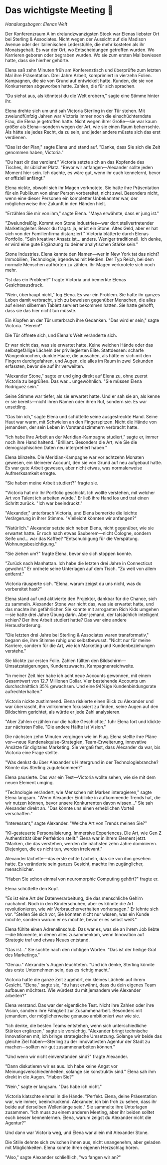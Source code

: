 # Das wichtigste Meeting 💼

*Handlungsbogen: Elenas Welt*

Der Konferenzraum A im dreiundzwanzigsten Stock war Elenas liebster Ort bei Sterling & Associates. Nicht wegen der Aussicht auf die Madison Avenue oder der italienischen Lederstühle, die mehr kosteten als ihr Monatsgehalt. Es war der Ort, wo Entscheidungen getroffen wurden. Wo Karrieren geboren oder begraben wurden. Wo sie zum ersten Mal bewiesen hatte, dass sie hierher gehörte.

Elena saß zehn Minuten früh am Konferenztisch und überprüfte zum letzten Mal ihre Präsentation. Drei Jahre Arbeit, komprimiert in vierzehn Folien. Kampagnen, die sie von Grund auf entwickelt hatte. Kunden, die sie von Konkurrenten abgeworben hatte. Zahlen, die für sich sprachen.

"Du siehst aus, als könntest du die Welt erobern," sagte eine Stimme hinter ihr.

Elena drehte sich um und sah Victoria Sterling in der Tür stehen. Mit zweiundfünfzig Jahren war Victoria immer noch die einschüchterndste Frau, die Elena je getroffen hatte. Nicht wegen ihrer Größe—sie war kaum größer als Elena—sondern wegen der Art, wie sie einen Raum beherrschte. Als hätte sie jedes Recht, da zu sein, und jeder andere müsste sich das erst verdienen.

"Das ist der Plan," sagte Elena und stand auf. "Danke, dass Sie sich die Zeit genommen haben, Victoria."

"Du hast dir das verdient." Victoria setzte sich an das Kopfende des Tisches, ihr üblicher Platz. "Bevor wir anfangen—Alexander sollte jeden Moment hier sein. Ich dachte, es wäre gut, wenn ihr euch kennelernt, bevor er offiziell anfängt."

Elena nickte, obwohl sich ihr Magen verknotete. Sie hatte ihre Präsentation für ein Publikum von einer Person vorbereitet, nicht zwei. Besonders nicht, wenn eine dieser Personen ein kompletter Unbekannter war, der möglicherweise ihre Zukunft in den Händen hielt.

"Erzählen Sie mir von ihm," sagte Elena. "Maya erwähnte, dass er jung ist."

"Zweiundreißig. Kommt von Stone Industries—war dort stellvertretender Marketingleiter. Bevor du fragst: ja, er ist ein Stone. Altes Geld, aber er hat sich von der Familienfirma distanziert." Victoria blätterte durch Elenas Portfolio. "Sein kreativer Ansatz ist... anders. Weniger traditionell. Ich denke, er wird eine gute Ergänzung zu deiner analytischen Stärke sein."

Stone Industries. Elena kannte den Namen—wer in New York tat das nicht? Immobilien, Technologie, irgendwas mit Medien. Der Typ Reich, bei dem normale Menschen aufhörten zu zählen. Ihr Magen verknotete sich noch mehr.

"Ist das ein Problem?" fragte Victoria und bemerkte Elenas Gesichtsausdruck.

"Nein, überhaupt nicht," log Elena. Es war ein Problem. Sie hatte ihr ganzes Leben damit verbracht, sich zu beweisen gegenüber Menschen, die alles auf einem silbernen Tablett serviert bekommen hatten. Sie hatte gehofft, dass sie das hier nicht tun müsste.

Ein Klopfen an der Tür unterbrach ihre Gedanken. "Das wird er sein," sagte Victoria. "Herein!"

Die Tür öffnete sich, und Elena's Welt veränderte sich.

Er war nicht das, was sie erwartet hatte. Keine weichen Hände oder das selbstgefällige Lächeln der privilegierten Elite. Stattdessen: scharfe Wangenknochen, dunkle Haare, die aussahen, als hätte er sich mit den Fingern durchgefahren, und Augen, die alles im Raum in zwei Sekunden erfassten, bevor sie auf ihr verweilten.

"Alexander Stone," sagte er und ging direkt auf Elena zu, ohne zuerst Victoria zu begrüßen. Das war... ungewöhnlich. "Sie müssen Elena Rodriguez sein."

Seine Stimme war tiefer, als sie erwartet hatte. Und er sah sie an, als kenne er sie bereits—nicht ihren Namen oder ihren Ruf, sondern sie. Es war unsettling.

"Das bin ich," sagte Elena und schüttelte seine ausgestreckte Hand. Seine Haut war warm, mit Schwielen an den Fingerspitzen. Nicht die Hände von jemandem, der sein Leben in Vorstandszimmern verbracht hatte.

"Ich habe Ihre Arbeit an der Meridian-Kampagne studiert," sagte er, immer noch ihre Hand haltend. "Brilliant. Besonders die Art, wie Sie die demographischen Daten neu interpretiert haben."

Elena blinzelte. Die Meridian-Kampagne war vor achtzehn Monaten gewesen, ein kleinerer Account, den sie von Grund auf neu aufgebaut hatte. Es war gute Arbeit gewesen, aber nicht etwas, was normalerweise Aufmerksamkeit erregte.

"Sie haben meine Arbeit studiert?" fragte sie.

"Victoria hat mir Ihr Portfolio geschickt. Ich wollte verstehen, mit welcher Art von Talent ich arbeiten würde." Er ließ ihre Hand los und trat einen Schritt zurück. "Ich war beeindruckt."

"Alexander," unterbrach Victoria, und Elena bemerkte die leichte Verärgerung in ihrer Stimme. "Vielleicht könnten wir anfangen?"

"Natürlich." Alexander setzte sich neben Elena, nicht gegenüber, wie sie erwartet hatte. Er roch nach etwas Sauberem—nicht Cologne, sondern Seife und... war das Kaffee? "Entschuldigung für die Verspätung. Wohnungsbesichtigung."

"Sie ziehen um?" fragte Elena, bevor sie sich stoppen konnte.

"Zurück nach Manhattan. Ich habe die letzten drei Jahre in Connecticut gewohnt." Er ordnete seine Unterlagen auf dem Tisch. "Zu weit von allem entfernt."

Victoria räusperte sich. "Elena, warum zeigst du uns nicht, was du vorbereitet hast?"

Elena stand auf und aktivierte den Projektor, dankbar für die Chance, sich zu sammeln. Alexander Stone war nicht das, was sie erwartet hatte, und das machte ihn gefährlicher. Sie konnte mit arroganten Rich Kids umgehen—sie hatte drei Jahre Übung darin. Aber jemand, der tatsächlich intelligent schien? Der ihre Arbeit studiert hatte? Das war eine andere Herausforderung.

"Die letzten drei Jahre bei Sterling & Associates waren transformativ," begann sie, ihre Stimme ruhig und selbstbewusst. "Nicht nur für meine Karriere, sondern für die Art, wie ich Marketing und Kundenbeziehungen verstehe."

Sie klickte zur ersten Folie. Zahlen füllten den Bildschirm—Umsatzsteigerungen, Kundenzuwachs, Kampagnenreichweite.

"In meiner Zeit hier habe ich acht neue Accounts gewonnen, mit einem Gesamtwert von 12.7 Millionen Dollar. Vier bestehende Accounts um durchschnittlich 35% gewachsen. Und eine 94%ige Kundenbindungsrate aufrechterhalten."

Victoria nickte zustimmend. Elena riskierte einen Blick zu Alexander und war überrascht, ihn vollkommen fokussiert zu finden, seine Augen auf den Bildschirm gerichtet, als würde er jede Zahl analysieren.

"Aber Zahlen erzählen nur die halbe Geschichte," fuhr Elena fort und klickte zur nächsten Folie. "Die andere Hälfte ist Vision."

Die nächsten zehn Minuten vergingen wie im Flug. Elena stellte ihre Pläne vor—neue Kundenakquise-Strategien, Team-Erweiterung, innovative Ansätze für digitales Marketing. Sie vergaß fast, dass Alexander da war, bis Victoria eine Frage stellte.

"Was denkst du über Alexander's Hintergrund in der Technologiebranche? Könnte das Sterling zugutekommen?"

Elena pausierte. Das war ein Test—Victoria wollte sehen, wie sie mit dem neuen Element umging.

"Technologie verändert, wie Menschen mit Marken interagieren," sagte Elena langsam. "Wenn Alexander Einblicke in aufkommende Trends hat, die wir nutzen können, bevor unsere Konkurrenten davon wissen..." Sie sah Alexander direkt an. "Das könnte uns einen erheblichen Vorteil verschaffen."

"Interessant," sagte Alexander. "Welche Art von Trends meinen Sie?"

"KI-gesteuerte Personalisierung. Immersive Experiences. Die Art, wie Gen Z Authentizität über Perfektion stellt." Elena war in ihrem Element jetzt. "Marken, die das verstehen, werden die nächsten zehn Jahre dominieren. Diejenigen, die es nicht tun, werden irrelevant."

Alexander lächelte—das erste echte Lächeln, das sie von ihm gesehen hatte. Es veränderte sein ganzes Gesicht, machte ihn zugänglicher, menschlicher.

"Haben Sie schon einmal von neuromorphic Computing gehört?" fragte er.

Elena schüttelte den Kopf.

"Es ist eine Art der Datenverarbeitung, die das menschliche Gehirn nachahmt. Noch in den Kinderschuhen, aber es könnte die Art revolutionieren, wie wir Verbraucherverhalten vorhersagen." Er lehnte sich vor. "Stellen Sie sich vor, Sie könnten nicht nur wissen, was ein Kunde möchte, sondern warum er es möchte, bevor er es selbst weiß."

Elena fühlte einen Adrenalinschub. Das war es, was sie an ihrem Job liebte—die Momente, in denen alles zusammenkam, wenn Innovation auf Strategie traf und etwas Neues entstand.

"Das ist..." Sie suchte nach den richtigen Worten. "Das ist der heilige Gral des Marketings."

"Genau." Alexander's Augen leuchteten. "Und ich denke, Sterling könnte das erste Unternehmen sein, das es richtig macht."

Victoria hatte die ganze Zeit zugehört, ein kleines Lächeln auf ihrem Gesicht. "Elena," sagte sie, "du hast erwähnt, dass du dein eigenes Team aufbauen möchtest. Wie würdest du mit jemandem wie Alexander arbeiten?"

Elena verstand. Das war der eigentliche Test. Nicht ihre Zahlen oder ihre Vision, sondern ihre Fähigkeit zur Zusammenarbeit. Besonders mit jemandem, der möglicherweise genauso ambitioniert war wie sie.

"Ich denke, die besten Teams entstehen, wenn sich unterschiedliche Stärken ergänzen," sagte sie vorsichtig. "Alexander bringt technische Innovationen mit, ich bringe strategische Umsetzung. Solange wir beide das gleiche Ziel haben—Sterling zu der innovativsten Agentur der Stadt zu machen—sollten wir gut zusammenarbeiten können."

"Und wenn wir nicht einverstanden sind?" fragte Alexander.

"Dann diskutieren wir es aus. Ich habe keine Angst vor Meinungsverschiedenheiten, solange sie konstruktiv sind." Elena sah ihm direkt in die Augen. "Haben Sie?"

"Nein," sagte er langsam. "Das habe ich nicht."

Victoria klatschte einmal in die Hände. "Perfekt. Elena, deine Präsentation war, wie immer, beeindruckend. Alexander, ich bin froh zu sehen, dass ihr beide auf derselben Wellenlänge seid." Sie sammelte ihre Unterlagen zusammen. "Ich muss zu einem anderen Meeting, aber ihr beiden solltet euch besser kennenlernen. Elena, warum zeigst du Alexander nicht die Agentur?"

Und dann war Victoria weg, und Elena war allein mit Alexander Stone.

Die Stille dehnte sich zwischen ihnen aus, nicht unangenehm, aber geladen mit Möglichkeiten. Elena konnte ihren eigenen Herzschlag hören.

"Also," sagte Alexander schließlich, "wo fangen wir an?"